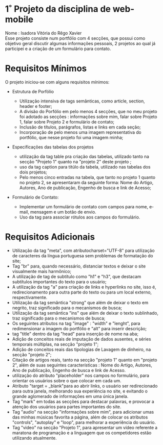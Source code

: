 # 1˚ Projeto da disciplina de web-mobile
Nome : Isadora Vitória do Rêgo Xavier<br/>
Esse projeto consiste num portfólio com 4 secções, que possui como objetivo geral discutir algumas informações pessoais, 2 projetos ao qual já participei e a criação de um formulário para contato.

# Requisitos Mínimos
O projeto iniciou-se com alguns requisitos mínimos:

- Estrutura de Porfólio<br/>
  - Utilização intensiva de tags semânticas, como article, section, header e footer;<br/>
  - A divisão do Porfólio em pelo menos 4 secções, que no meu projeto foi adotado as secções : informações sobre mim, falar sobre Projeto 1, falar sobre Projeto 2 e formulário de contato;<br/>
  - Inclusão de títulos, parágrafos, listas e links em cada seção;<br/>
  - Incorporação de pelo menos uma imagem representativa do portfólio, que nesse projeto foi uma imagem minha;<br/>

- Especificações das tabelas dos projetos<br/>
  - utilização da tag table pra criação das tabelas, utilizado tanto na secção "Projeto 1" quanto na "projeto 2" deste projeto ;
  - uso da tag caption para titúlo da tabela, utilizado nas tabelas dos dois projetos;
  - Pelo menos cinco entradas na tabela, que tanto no projeto 1 quanto no projeto 2, se apresentaram da seguinte forma: Nome do Artigo, Autores,	Ano de publicação, Engenho de busca	e link de Acesso;<br/>

- Formulário de Contato:<br/>
  - Implementar um formulário de contato com campos para nome, e-mail, mensagem e um botão de envio.<br/>
  - Uso da tag <label> para associar rótulos aos campos do formulário.<br/>

# Requisitos Adicionais
- Utilização da tag "meta", com atributocharset="UTF-8" para utilização de caracteres da língua portuguesa sem problemas de formatação do site;<br/>
- Tag "br" para, quando necessário, distanciar textos e deixar o site visualmente mais harmônico;<br/>
- A utilização de tag de subtítulo como "h1" e "h3", que destacam subtítulos importantes do texto para o usuário;<br/>
- A utilização da tag "a" para criação de links e hyperlinks no site, isso é, redirecionamento para outra parte do texto ou para um local externo, respectivamente.<br/>
- Utilização da tag semântica "strong" que além de deixar o texto em negrito, traz significado para o mecanismos de busca;<br/>
- Utilização da tag semântica "ins" que além de deixar o texto sublinhado, traz significado para o mecanismos de busca;<br/>
- Os seguintes atributos na tag "image" : "width" e "lenght", para redimensionar a imagem do portfólio e "alt" para inserir descrição;<br/>
- tag "title" dentro da tag "head" para inserção de nome na aba;<br/>
- Adição de conceitos reais de imputação de dados ausentes, e séries temporais múltiplas, na secção "projeto 1";<br/>
- Adição de conceitos reais das tipologias de Lavagem de dinheiro, na secção "projeto 2";<br/>
- Citação de artigos reais, tanto na secção "projeto 1" quanto em "projeto 2", além de suas seguintes características :  Nome do Artigo, Autores, Ano de publicação,	Engenho de busca e link de Acesso.<br/>
- utilização do atributo "placeholder" nos campos no formulário, para orientar os usuários sobre o que colocar em cada um.<br/>
- Atributo "target = _blank"para ao abrir links, o usuário ser redirecionado para outra janela, melhorando sua experiência no site, e evitando o grande aglomerado de informações em uma única janela.<br/>
- Tag "mark" em todas as secções para destacar palavras, e provocar a atenção dos usuários para partes importantes do site.<br/>
- Tag "audio" na secção "informações sobre mim", para adicionar umas das minhas músicas favorita a página, além de colocar os atributos "controls", "autoplay" e "loop", para melhorar a experiência do usuário.<br/>
- Tag "video" na secção "Projeto 1", para apresentar um vídeo referente a maratona de programação e a linguagem que os competidores estão utilizando atualmente.<br/>
